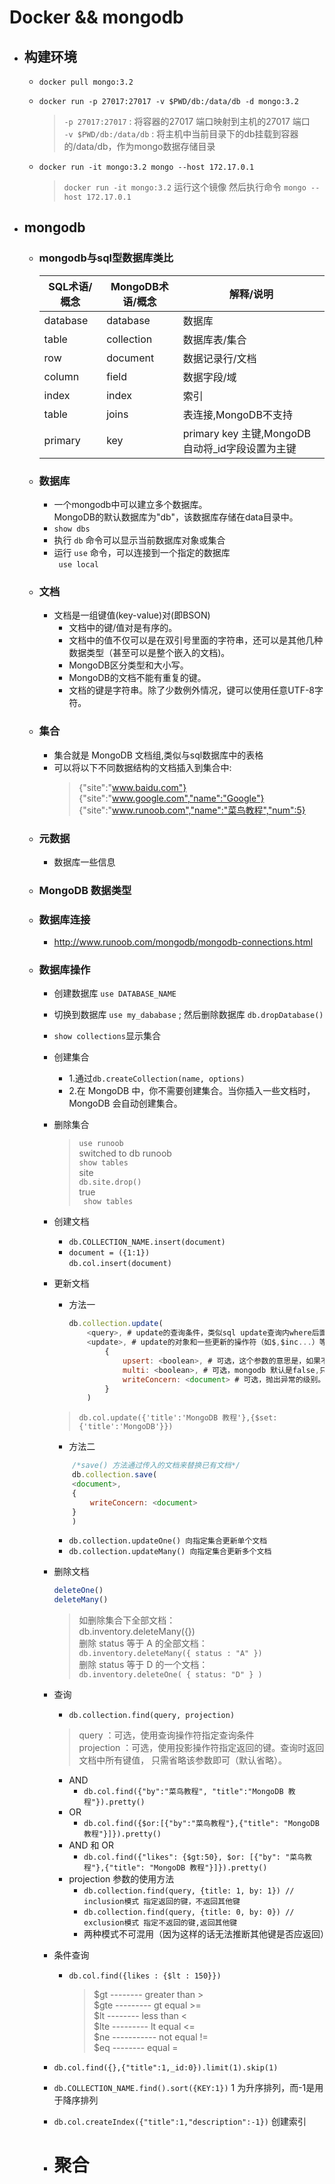 #   Docker && mongodb

- ## 构建环境
    - `docker pull mongo:3.2`
    - `docker run -p 27017:27017 -v $PWD/db:/data/db -d mongo:3.2`
    
        >`-p 27017:27017` : 将容器的27017 端口映射到主机的27017 端口  
        >`-v $PWD/db:/data/db` : 将主机中当前目录下的db挂载到容器的/data/db，作为mongo数据存储目录
    - `docker run -it mongo:3.2 mongo --host 172.17.0.1`
        > `docker run -it mongo:3.2` 运行这个镜像 然后执行命令 `mongo --host 172.17.0.1 `
- ## mongodb

    - ### mongodb与sql型数据库类比
    
        | SQL术语/概念 | MongoDB术语/概念 | 解释/说明 |
        | ------------ | ---------------- | ------------------ |
        | database     | database         | 数据库                                          |
        | table        | collection       | 数据库表/集合                                   |
        | row          | document         | 数据记录行/文档                                 |
        | column       | field            | 数据字段/域                                     |
        | index        | index            | 索引                                            |
        | table        | joins            | 表连接,MongoDB不支持                            |
        | primary      | key              | primary key	主键,MongoDB自动将_id字段设置为主键 |

    - ### 数据库
        - 一个mongodb中可以建立多个数据库。   
            MongoDB的默认数据库为"db"，该数据库存储在data目录中。
        - `show dbs`
        - 执行 `db` 命令可以显示当前数据库对象或集合
        - 运行 `use` 命令，可以连接到一个指定的数据库  
            ` use local`

    - ### 文档
        - 文档是一组键值(key-value)对(即BSON)
            - 文档中的键/值对是有序的。
            - 文档中的值不仅可以是在双引号里面的字符串，还可以是其他几种数据类型（甚至可以是整个嵌入的文档)。
            - MongoDB区分类型和大小写。
            - MongoDB的文档不能有重复的键。
            - 文档的键是字符串。除了少数例外情况，键可以使用任意UTF-8字符。
    - ### 集合
        - 集合就是 MongoDB 文档组,类似与sql数据库中的表格
        - 可以将以下不同数据结构的文档插入到集合中:
            >{"site":"www.baidu.com"}  
            >{"site":"www.google.com","name":"Google"}  
            >{"site":"www.runoob.com","name":"菜鸟教程","num":5}  
    - ### 元数据
        - 数据库一些信息
    - ### MongoDB 数据类型
    - ### 数据库连接 
        - http://www.runoob.com/mongodb/mongodb-connections.html
    - ### 数据库操作
        - 创建数据库 `use DATABASE_NAME`
        - 切换到数据库 `use my_dababase` ; 然后删除数据库 `db.dropDatabase()`
        - ` show collections `显示集合
        - 创建集合
            - 1.通过`db.createCollection(name, options)`
            - 2.在 MongoDB 中，你不需要创建集合。当你插入一些文档时，MongoDB 会自动创建集合。
        - 删除集合
            > `use runoob `   
            switched to db runoob  
            > `show tables  `  
            site    
            > `db.site.drop() `   
            true  
            >` show tables`  
        - 创建文档
            - `db.COLLECTION_NAME.insert(document)`
            - `document = ({1:1})`  
              `db.col.insert(document)`
        - 更新文档
            - 方法一
                ```javascript
                db.collection.update(
                    <query>, # update的查询条件，类似sql update查询内where后面的。
                    <update>, # update的对象和一些更新的操作符（如$,$inc...）等，也可以理解为sql update查询内set后面的
                        {
                            upsert: <boolean>, # 可选，这个参数的意思是，如果不存在update的记录，是否插入objNew,true为插入，默认是false，不插入。
                            multi: <boolean>, # 可选，mongodb 默认是false,只更新找到的第一条记录，如果这个参数为true,就把按条件查出来多条记录全部更新。
                            writeConcern: <document> # 可选，抛出异常的级别。
                        }
                    )
                ```
            >`db.col.update({'title':'MongoDB 教程'},{$set:{'title':'MongoDB'}})`
            -   方法二
           
            ```javascript
                /*save() 方法通过传入的文档来替换已有文档*/
                db.collection.save(
                <document>,
                {
                    writeConcern: <document>
                }
                )
            ```
            - `db.collection.updateOne() 向指定集合更新单个文档`  
            - `db.collection.updateMany() 向指定集合更新多个文档`
        - 删除文档

            ```javascript
            deleteOne() 
            deleteMany()
            ```
            >如删除集合下全部文档：  
            >db.inventory.deleteMany({})  
            >删除 status 等于 A 的全部文档：  
            >`db.inventory.deleteMany({ status : "A" })`  
            >删除 status 等于 D 的一个文档：  
            >`db.inventory.deleteOne( { status: "D" } )`
        - 查询
            - `db.collection.find(query, projection)`
            >query ：可选，使用查询操作符指定查询条件  
            >projection ：可选，使用投影操作符指定返回的键。查询时返回文档中所有键值， 只需省略该参数即可（默认省略）。
            - AND
                - `db.col.find({"by":"菜鸟教程", "title":"MongoDB 教程"}).pretty()`
            - OR
                - `db.col.find({$or:[{"by":"菜鸟教程"},{"title": "MongoDB 教程"}]}).pretty()`
            - AND 和 OR
                - `db.col.find({"likes": {$gt:50}, $or: [{"by": "菜鸟教程"},{"title": "MongoDB 教程"}]}).pretty()`
            -  projection 参数的使用方法
                -  `db.collection.find(query, {title: 1, by: 1}) // inclusion模式 指定返回的键，不返回其他键`
                -  `db.collection.find(query, {title: 0, by: 0}) // exclusion模式 指定不返回的键,返回其他键`
                -  两种模式不可混用（因为这样的话无法推断其他键是否应返回）
        -   条件查询
            -   `db.col.find({likes : {$lt : 150}})`
                >$gt -------- greater than  >  
                $gte --------- gt equal  >=  
                $lt -------- less than  <  
                $lte --------- lt equal  <=  
                $ne ----------- not equal  !=  
                $eq  --------  equal  =  
        -   `db.col.find({},{"title":1,_id:0}).limit(1).skip(1)`
        -   `db.COLLECTION_NAME.find().sort({KEY:1})`  1 为升序排列，而-1是用于降序排列
        -   `db.col.createIndex({"title":1,"description":-1})` 创建索引
        -   # 聚合